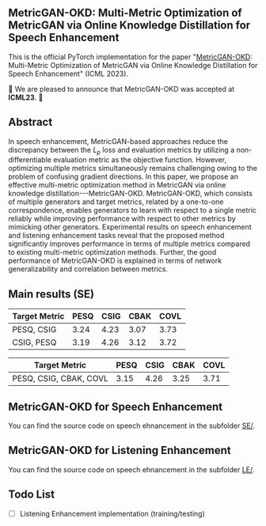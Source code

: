 ## MetricGAN-OKD: Multi-Metric Optimization of MetricGAN via Online Knowledge Distillation for Speech Enhancement

This is the official PyTorch implementation for the paper "[MetricGAN-OKD](https://proceedings.mlr.press/v202/shin23b.html): Multi-Metric Optimization of MetricGAN via Online Knowledge Distillation for Speech Enhancement" (ICML 2023).

:bell: We are pleased to announce that MetricGAN-OKD was accepted at **ICML23**. :bell:

## Abstract
In speech enhancement, MetricGAN-based approaches reduce the discrepancy between the $L_p$ loss and evaluation metrics by utilizing a non-differentiable evaluation metric as the objective function.
However, optimizing multiple metrics simultaneously remains challenging owing to the problem of confusing gradient directions. In this paper, we propose an effective multi-metric optimization method in MetricGAN via online knowledge distillation---MetricGAN-OKD.
MetricGAN-OKD, which consists of multiple generators and target metrics, related by a one-to-one correspondence, enables generators to learn with respect to a single metric reliably while improving performance with respect to other metrics by mimicking other generators.
Experimental results on speech enhancement and listening enhancement tasks reveal that the proposed method significantly improves performance in terms of multiple metrics compared to existing multi-metric optimization methods.
Further, the good performance of MetricGAN-OKD is explained in terms of network generalizability and correlation between metrics.


## Main results (SE)

| Target Metric       | PESQ | CSIG | CBAK | COVL |
|---------------------|------|------|------|------|
| PESQ, CSIG          | 3.24 | 4.23 | 3.07 | 3.73 |
| CSIG, PESQ          | 3.19 | 4.26 | 3.12 | 3.72 |

| Target Metric          | PESQ | CSIG | CBAK | COVL |
|------------------------|------|------|------|------|
| PESQ, CSIG, CBAK, COVL | 3.15 | 4.26 | 3.25 | 3.71 |



## MetricGAN-OKD for Speech Enhancement
You can find the source code on speech ehnancement in the subfolder [SE/](https://github.com/wooseok-shin/MetricGAN-OKD/tree/master/SE).

## MetricGAN-OKD for Listening Enhancement
You can find the source code on speech ehnancement in the subfolder [LE/](https://github.com/wooseok-shin/MetricGAN-OKD/tree/master/LE).



## Todo List
- [ ] Listening Enhancement implementation (training/testing)